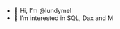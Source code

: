 - 👋 Hi, I’m @lundymel
- 👀 I’m interested in SQL, Dax and M



<!---
lundymel/lundymel is a ✨ special ✨ repository because its `README.md` (this file) appears on your GitHub profile.
You can click the Preview link to take a look at your changes.
--->
